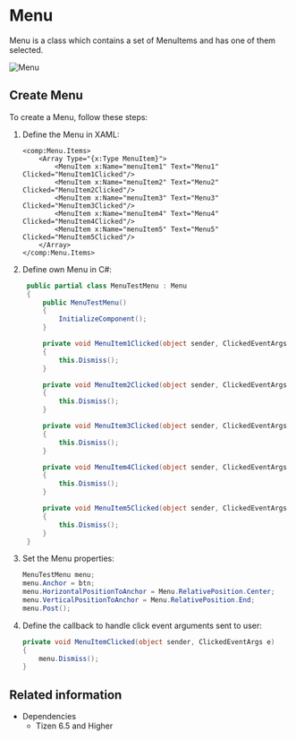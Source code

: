 # Menu

Menu is a class which contains a set of MenuItems and has one of them selected.

![Menu](./media/Menu.png)

## Create Menu

To create a Menu, follow these steps:

1. Define the Menu in XAML:

    ```xaml
    <comp:Menu.Items>
        <Array Type="{x:Type MenuItem}">
            <MenuItem x:Name="menuItem1" Text="Menu1" Clicked="MenuItem1Clicked"/>
            <MenuItem x:Name="menuItem2" Text="Menu2" Clicked="MenuItem2Clicked"/>
            <MenuItem x:Name="menuItem3" Text="Menu3" Clicked="MenuItem3Clicked"/>
            <MenuItem x:Name="menuItem4" Text="Menu4" Clicked="MenuItem4Clicked"/>
            <MenuItem x:Name="menuItem5" Text="Menu5" Clicked="MenuItem5Clicked"/>
        </Array>
    </comp:Menu.Items>

    ```
2. Define own Menu in C#:

   ```csharp
    public partial class MenuTestMenu : Menu
    {
        public MenuTestMenu()
        {
            InitializeComponent();
        }

        private void MenuItem1Clicked(object sender, ClickedEventArgs args)
        {
            this.Dismiss();
        }

        private void MenuItem2Clicked(object sender, ClickedEventArgs args)
        {
            this.Dismiss();
        }

        private void MenuItem3Clicked(object sender, ClickedEventArgs args)
        {
            this.Dismiss();
        }

        private void MenuItem4Clicked(object sender, ClickedEventArgs args)
        {
            this.Dismiss();
        }

        private void MenuItem5Clicked(object sender, ClickedEventArgs args)
        {
            this.Dismiss();
        }
    }
   ```

3. Set the Menu properties:

   ```csharp
   MenuTestMenu menu;
   menu.Anchor = btn;
   menu.HorizontalPositionToAnchor = Menu.RelativePosition.Center;
   menu.VerticalPositionToAnchor = Menu.RelativePosition.End;
   menu.Post();

   ```

4. Define the callback to handle click event arguments sent to user:

   ```csharp
   private void MenuItemClicked(object sender, ClickedEventArgs e)
   {
       menu.Dismiss();
   }
   ```


## Related information

- Dependencies
  -   Tizen 6.5 and Higher 
